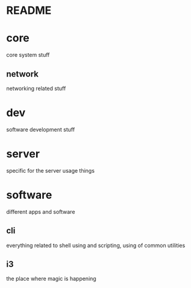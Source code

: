README
======


# core
core system stuff

## network
networking related stuff

# dev
software development stuff


# server
specific for the server usage things

# software
different apps and software

## cli
everything related to shell using and scripting, using of common utilities
## i3
the place where magic is happening